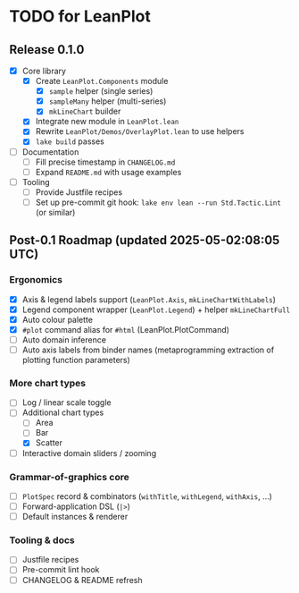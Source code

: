 # TODO for LeanPlot

## Release 0.1.0

- [x] Core library
  - [x] Create `LeanPlot.Components` module
    - [x] `sample` helper (single series)
    - [x] `sampleMany` helper (multi-series)
    - [x] `mkLineChart` builder
  - [x] Integrate new module in `LeanPlot.lean`
  - [x] Rewrite `LeanPlot/Demos/OverlayPlot.lean` to use helpers
  - [x] `lake build` passes
- [ ] Documentation
  - [ ] Fill precise timestamp in `CHANGELOG.md`
  - [ ] Expand `README.md` with usage examples
- [ ] Tooling
  - [ ] Provide Justfile recipes
  - [ ] Set up pre-commit git hook: `lake env lean --run Std.Tactic.Lint` (or similar)

## Post-0.1 Roadmap (updated 2025-05-02:08:05 UTC)

### Ergonomics
- [x] Axis & legend labels support (`LeanPlot.Axis`, `mkLineChartWithLabels`)
- [x] Legend component wrapper (`LeanPlot.Legend`) + helper `mkLineChartFull`
- [x] Auto colour palette
- [x] `#plot` command alias for `#html` (LeanPlot.PlotCommand)
- [ ] Auto domain inference
- [ ] Auto axis labels from binder names (metaprogramming extraction of plotting function parameters)

### More chart types
- [ ] Log / linear scale toggle
- [ ] Additional chart types
  - [ ] Area
  - [ ] Bar
  - [x] Scatter
- [ ] Interactive domain sliders / zooming

### Grammar-of-graphics core
- [ ] `PlotSpec` record & combinators (`withTitle`, `withLegend`, `withAxis`, ...)
- [ ] Forward-application DSL (`|>`)
- [ ] Default instances & renderer

### Tooling & docs
- [ ] Justfile recipes
- [ ] Pre-commit lint hook
- [ ] CHANGELOG & README refresh 